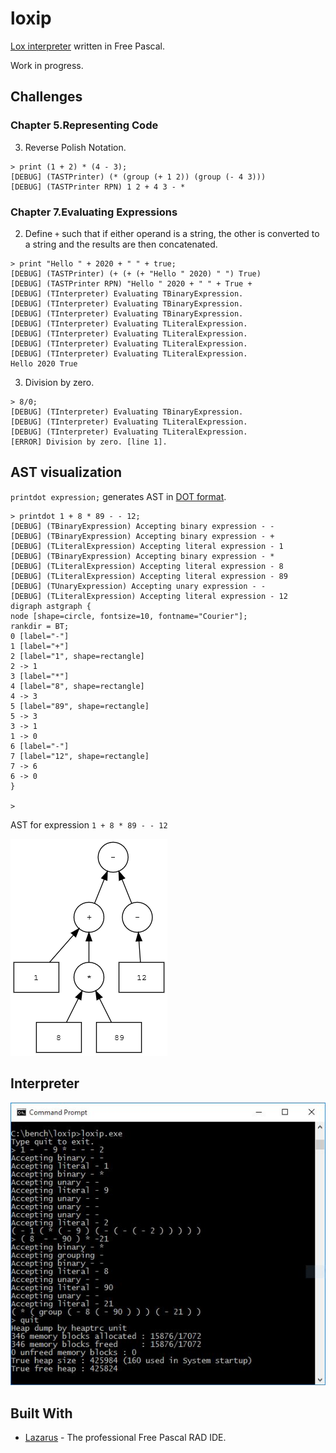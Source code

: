 # loxip

[Lox interpreter](http://www.craftinginterpreters.com/) written in Free Pascal.

Work in progress.

## Challenges

### Chapter 5.Representing Code 

3. Reverse Polish Notation.
```
> print (1 + 2) * (4 - 3);
[DEBUG] (TASTPrinter) (* (group (+ 1 2)) (group (- 4 3)))
[DEBUG] (TASTPrinter RPN) 1 2 + 4 3 - *
```

### Chapter 7.Evaluating Expressions

2. Define `+` such that if either operand is a string, 
the other is converted to a string and the results are then concatenated. 
```
> print "Hello " + 2020 + " " + true;
[DEBUG] (TASTPrinter) (+ (+ (+ "Hello " 2020) " ") True)
[DEBUG] (TASTPrinter RPN) "Hello " 2020 + " " + True +
[DEBUG] (TInterpreter) Evaluating TBinaryExpression.
[DEBUG] (TInterpreter) Evaluating TBinaryExpression.
[DEBUG] (TInterpreter) Evaluating TBinaryExpression.
[DEBUG] (TInterpreter) Evaluating TLiteralExpression.
[DEBUG] (TInterpreter) Evaluating TLiteralExpression.
[DEBUG] (TInterpreter) Evaluating TLiteralExpression.
[DEBUG] (TInterpreter) Evaluating TLiteralExpression.
Hello 2020 True
```
3. Division by zero.
```
> 8/0;
[DEBUG] (TInterpreter) Evaluating TBinaryExpression.
[DEBUG] (TInterpreter) Evaluating TLiteralExpression.
[DEBUG] (TInterpreter) Evaluating TLiteralExpression.
[ERROR] Division by zero. [line 1].
```   
## AST visualization

`printdot expression;` generates AST in [DOT format](https://en.wikipedia.org/wiki/DOT_(graph_description_language)).
```
> printdot 1 + 8 * 89 - - 12;
[DEBUG] (TBinaryExpression) Accepting binary expression - -
[DEBUG] (TBinaryExpression) Accepting binary expression - +
[DEBUG] (TLiteralExpression) Accepting literal expression - 1
[DEBUG] (TBinaryExpression) Accepting binary expression - *
[DEBUG] (TLiteralExpression) Accepting literal expression - 8
[DEBUG] (TLiteralExpression) Accepting literal expression - 89
[DEBUG] (TUnaryExpression) Accepting unary expression - -
[DEBUG] (TLiteralExpression) Accepting literal expression - 12
digraph astgraph {
node [shape=circle, fontsize=10, fontname="Courier"];
rankdir = BT;
0 [label="-"]
1 [label="+"]
2 [label="1", shape=rectangle]
2 -> 1
3 [label="*"]
4 [label="8", shape=rectangle]
4 -> 3
5 [label="89", shape=rectangle]
5 -> 3
3 -> 1
1 -> 0
6 [label="-"]
7 [label="12", shape=rectangle]
7 -> 6
6 -> 0
}

>
```

AST for expression `1 + 8 * 89 - - 12`

<img src="https://github.com/JulStrat/loxip/blob/devop/graph.png">

## Interpreter

<img src="https://github.com/JulStrat/loxip/blob/devop/loxip.JPG">

## Built With

* [Lazarus](https://www.lazarus-ide.org/) - The professional Free Pascal RAD IDE.
